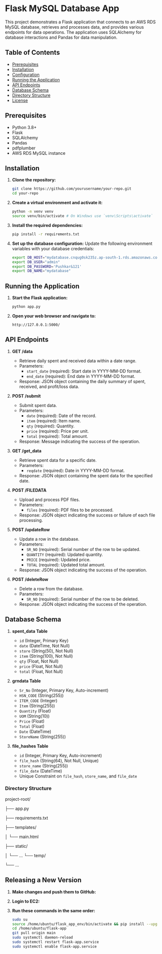 # Flask MySQL Database App

This project demonstrates a Flask application that connects to an AWS RDS MySQL database, retrieves and processes data, and provides various endpoints for data operations. The application uses SQLAlchemy for database interactions and Pandas for data manipulation.

## Table of Contents

- [Prerequisites](#prerequisites)
- [Installation](#installation)
- [Configuration](#configuration)
- [Running the Application](#running-the-application)
- [API Endpoints](#api-endpoints)
- [Database Schema](#database-schema)
- [Directory Structure](#directory-structure)
- [License](#license)

## Prerequisites

- Python 3.8+
- Flask
- SQLAlchemy
- Pandas
- pdfplumber
- AWS RDS MySQL instance

## Installation

1. **Clone the repository:**

   ```sh
   git clone https://github.com/yourusername/your-repo.git
   cd your-repo
   ```

2. **Create a virtual environment and activate it:**

   ```sh
   python -m venv venv
   source venv/bin/activate # On Windows use `venv\Scripts\activate`
   ```

3. **Install the required dependencies:**

   ```sh
   pip install -r requirements.txt
   ```

4. **Set up the database configuration:**
   Update the following environment variables with your database credentials:
   ```sh
   export DB_HOST="mydatabase.cnqug0sk235z.ap-south-1.rds.amazonaws.com"
   export DB_USER="admin"
   export DB_PASSWORD='Pushkar&121'
   export DB_NAME="mydatabase"
   ```

## Running the Application

1. **Start the Flask application:**

   ```sh
   python app.py
   ```

2. **Open your web browser and navigate to:**
   ```
   http://127.0.0.1:5000/
   ```

## API Endpoints

1. **GET /data**

   - Retrieve daily spent and received data within a date range.
   - Parameters:
     - `start_date` (required): Start date in YYYY-MM-DD format.
     - `end_date` (required): End date in YYYY-MM-DD format.
   - Response: JSON object containing the daily summary of spent, received, and profit/loss data.

2. **POST /submit**

   - Submit spent data.
   - Parameters:
     - `date` (required): Date of the record.
     - `item` (required): Item name.
     - `qty` (required): Quantity.
     - `price` (required): Price per unit.
     - `total` (required): Total amount.
   - Response: Message indicating the success of the operation.

3. **GET /get_data**

   - Retrieve spent data for a specific date.
   - Parameters:
     - `reqdate` (required): Date in YYYY-MM-DD format.
   - Response: JSON object containing the spent data for the specified date.

4. **POST /FILEDATA**

   - Upload and process PDF files.
   - Parameters:
     - `files` (required): PDF files to be processed.
   - Response: JSON object indicating the success or failure of each file processing.

5. **POST /updateRow**

   - Update a row in the database.
   - Parameters:
     - `SR_NO` (required): Serial number of the row to be updated.
     - `QUANTITY` (required): Updated quantity.
     - `PRICE` (required): Updated price.
     - `TOTAL` (required): Updated total amount.
   - Response: JSON object indicating the success of the operation.

6. **POST /deleteRow**
   - Delete a row from the database.
   - Parameters:
     - `SR_NO` (required): Serial number of the row to be deleted.
   - Response: JSON object indicating the success of the operation.

## Database Schema

1. **spent_data Table**

   - `id` (Integer, Primary Key)
   - `date` (DateTime, Not Null)
   - `store` (String(50), Not Null)
   - `item` (String(100), Not Null)
   - `qty` (Float, Not Null)
   - `price` (Float, Not Null)
   - `total` (Float, Not Null)

2. **grndata Table**

   - `Sr_No` (Integer, Primary Key, Auto-increment)
   - `HSN_CODE` (String(255))
   - `ITEM_CODE` (Integer)
   - `Item` (String(255))
   - `Quantity` (Float)
   - `UOM` (String(10))
   - `Price` (Float)
   - `Total` (Float)
   - `Date` (DateTime)
   - `StoreName` (String(255))

3. **file_hashes Table**
   - `id` (Integer, Primary Key, Auto-increment)
   - `file_hash` (String(64), Not Null, Unique)
   - `store_name` (String(255))
   - `file_date` (DateTime)
   - Unique Constraint on `file_hash`, `store_name`, and `file_date`

### Directory Structure

project-root/

├── app.py

├── requirements.txt

├── templates/

│ └── main.html

├── static/

│ └── ...
└── temp/

└── ...

## Releasing a New Version

1. **Make changes and push them to GitHub:**

2. **Login to EC2:**

3. **Run these commands in the same order:**
   ```sh
   sudo su
   source /home/ubuntu/flask_app_env/bin/activate && pip install --upgrade pip
   cd /home/ubuntu/flask-app
   git pull origin main
   sudo systemctl daemon-reload
   sudo systemctl restart flask-app.service
   sudo systemctl enable flask-app.service
   ```
